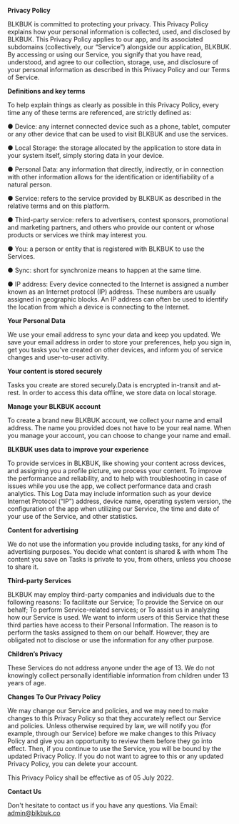 **Privacy Policy**

BLKBUK is committed to protecting your privacy. This Privacy Policy explains how your personal information is collected, used, and disclosed by BLKBUK. This Privacy Policy applies to our app, and its associated subdomains (collectively, our “Service”) alongside our application, BLKBUK. By accessing or using our Service, you signify that you have read, understood, and agree to our collection, storage, use, and disclosure of your personal information as described in this Privacy Policy and our Terms of Service.

**Definitions and key terms**

To help explain things as clearly as possible in this Privacy Policy, every time any of these terms are referenced, are strictly defined as: 

● Device: any internet connected device such as a phone, tablet, computer or any other device that can be used to visit BLKBUK and use the services. 

● Local Storage: the storage allocated by the application to store data in your system itself, simply storing data in your device. 

● Personal Data: any information that directly, indirectly, or in connection with other information allows for the identification or identifiability of a natural person. 

● Service: refers to the service provided by BLKBUK as described in the relative terms and on this platform. 

● Third-party service: refers to advertisers, contest sponsors, promotional and marketing partners, and others who provide our content or whose products or services we think may interest you.

 ● You: a person or entity that is registered with BLKBUK to use the Services.

 ● Sync: short for synchronize means to happen at the same time. 

● IP address: Every device connected to the Internet is assigned a number known as an Internet protocol (IP) address. These numbers are usually assigned in geographic blocks. An IP address can often be used to identify the location from which a device is connecting to the Internet.

**Your Personal Data**

We use your email address to sync your data and keep you updated. We save your email address in order to store your preferences, help you sign in, get you tasks you’ve created on other devices, and inform you of service changes and user-to-user activity.

**Your content is stored securely**

Tasks you create are stored securely.Data is encrypted in-transit and at-rest. In order to access this data offline, we store data on local storage.

**Manage your BLKBUK account**

To create a brand new BLKBUK account, we collect your name and email address. The name you provided does not have to be your real name. When you manage your account, you can choose to change your name and email.

**BLKBUK uses data to improve your experience**

To provide services in BLKBUK, like showing your content across devices, and assigning you a profile picture, we process your content.
To improve the performance and reliability, and to help with troubleshooting in case of issues while you use the app, we collect performance data and crash analytics. This Log Data may include information such as your device Internet Protocol (“IP”) address, device name, operating system version, the configuration of the app when utilizing our Service, the time and date of your use of the Service, and other statistics.
 
**Content for advertising**

We do not use the information you provide including tasks, for any kind of advertising purposes.
You decide what content is shared & with whom
The content you save on Tasks is private to you, from others, unless you choose to share it.

**Third-party Services**

BLKBUK may employ third-party companies and individuals due to the following reasons:
To facilitate our Service;
To provide the Service on our behalf;
To perform Service-related services; or
To assist us in analyzing how our Service is used.
We want to inform users of this Service that these third parties have access to their Personal Information. The reason is to perform the tasks assigned to them on our behalf. However, they are obligated not to disclose or use the information for any other purpose.
 
**Children’s Privacy**

These Services do not address anyone under the age of 13. We do not knowingly collect personally identifiable information from children under 13 years of age. 
 
**Changes To Our Privacy Policy**

We may change our Service and policies, and we may need to make changes to this Privacy Policy so that they accurately reflect our Service and policies. Unless otherwise required by law, we will notify you (for example, through our Service) before we make changes to this Privacy Policy and give you an opportunity to review them before they go into effect. Then, if you continue to use the Service, you will be bound by the updated Privacy Policy. If you do not want to agree to this or any updated Privacy Policy, you can delete your account.
 
This Privacy Policy shall be effective as of 05 July 2022.
 
**Contact Us**

Don't hesitate to contact us if you have any questions. 
Via Email: admin@blkbuk.co
 
 
 
 
 







